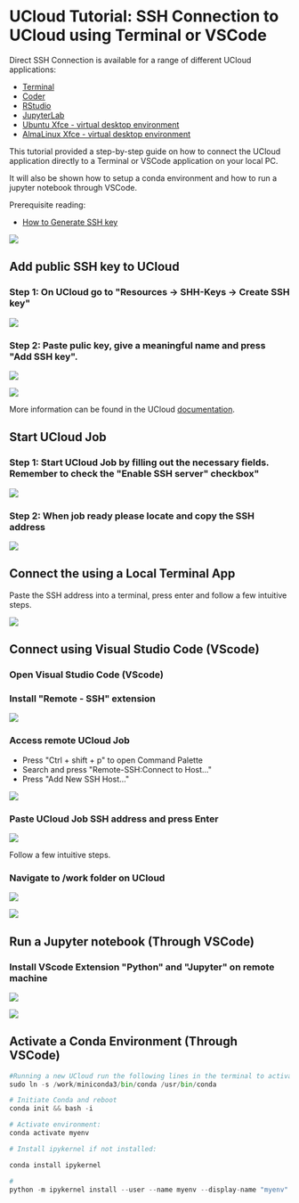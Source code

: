 # UCloud Tutorial: SSH Connection to UCloud using Terminal or VSCode

Direct SSH Connection is available for a range of different UCloud applications: 

- [Terminal](https://cloud.sdu.dk/app/jobs/create?app=terminal-ubuntu)
- [Coder](https://cloud.sdu.dk/app/jobs/create?app=coder)
- [RStudio](https://cloud.sdu.dk/app/jobs/create?app=rstudio)
- [JupyterLab](https://cloud.sdu.dk/app/jobs/create?app=jupyter-all-spark)
- [Ubuntu Xfce - virtual desktop environment](https://cloud.sdu.dk/app/jobs/create?app=ubuntu-xfce)
- [AlmaLinux Xfce - virtual desktop environment](https://cloud.sdu.dk/app/jobs/create?app=almalinux-xfce)


This tutorial provided a step-by-step guide on how to connect the UCloud application directly to a Terminal or VSCode application on your local PC. 

It will also be shown how to setup a conda environment and how to run a jupyter notebook through VSCode.

Prerequisite reading:

- [How to Generate SSH key](/Tutorials/SHH/shh_create/)


![](/Tutorials/SSH/image1.PNG)

## Add public SSH key to UCloud

### Step 1: On UCloud go to "Resources -> SHH-Keys -> Create SSH key" 

![](/Tutorials/SSH/image2.PNG)

### Step 2: Paste pulic key, give a meaningful name and press "Add SSH key". 

![](/Tutorials/SSH/image3.PNG)


![](/Tutorials/SSH/image4.PNG)


More information can be found in the UCloud [documentation](https://docs.cloud.sdu.dk/Apps/general_settings.html#configure-ssh-access).


## Start UCloud Job

### Step 1: Start UCloud Job by filling out the necessary fields. **Remember to check the "Enable SSH server" checkbox"**

![](/Tutorials/SSH/image5.PNG)

### Step 2: When job ready please locate and copy the SSH address 

![](/Tutorials/SSH/image6.PNG)

## Connect the using a Local Terminal App

Paste the SSH address into a terminal, press enter and follow a few intuitive steps.

![](/Tutorials/SSH/image14.PNG)

##  Connect using Visual Studio Code (VScode)

### Open Visual Studio Code (VScode)

### Install "Remote - SSH" extension

![](/Tutorials/SSH/image7.PNG)

### Access remote UCloud Job

- Press "Ctrl + shift + p" to open Command Palette
- Search and press "Remote-SSH:Connect to Host..."
- Press "Add New SSH Host..."

![](/Tutorials/SSH/image8.PNG)

### Paste UCloud Job SSH address and press Enter
![](/Tutorials/SSH/iImage9.PNG)

Follow a few intuitive steps.


### Navigate to /work folder on UCloud

![](/Tutorials/SSH/image10.PNG)


![](/Tutorials/SSH/image11.PNG)



## Run a Jupyter notebook (Through VSCode)

### Install VScode Extension "Python" and "Jupyter" on remote machine

![](/Tutorials/SSH/image12.PNG)


![](/Tutorials/SSH/image13.PNG)


## Activate a Conda Environment (Through VSCode)


```python
#Running a new UCloud run the following lines in the terminal to activate Conda:
sudo ln -s /work/miniconda3/bin/conda /usr/bin/conda

# Initiate Conda and reboot 
conda init && bash -i

# Activate environment:
conda activate myenv

# Install ipykernel if not installed:

conda install ipykernel

# 
python -m ipykernel install --user --name myenv --display-name "myenv"
```
